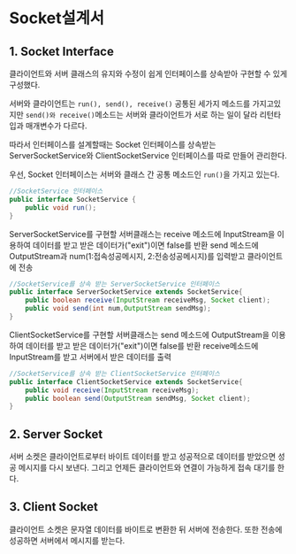 # Socket설계서

## 1. Socket Interface

클라이언트와 서버 클래스의 유지와 수정이 쉽게 인터페이스를 상속받아 구현할 수 있게 구성했다.

서버와 클라이언트는 ```run(), send(), receive()``` 공통된 세가지 메소드를 가지고있지만 ```send()와 receive()```메소드는 서버와 클라이언트가 서로 하는 일이 달라 리턴타입과 매개변수가 다르다.

따라서 인터페이스를 설계할때는 Socket 인터페이스를 상속받는 ServerSocketService와 ClientSocketService 인터페이스를 따로 만들어 관리한다.

우선, Socket 인터페이스는 서버와 클래스 간 공통 메소드인 ```run()```을 가지고 있는다.
```java
//SocketService 인터페이스
public interface SocketService {
	public void run();
}
```

ServerSocketService를 구현할 서버클래스는 
receive 메소드에 InputStream을 이용하여 데이터를 받고 받은 데이터가("exit")이면 false를 반환
send 메소드에 OutputStream과 num(1:접속성공메시지, 2:전송성공메시지)를 입력받고 클라이언트에 전송
```java
//SocketService를 상속 받는 ServerSocketService 인터페이스
public interface ServerSocketService extends SocketService{
	public boolean receive(InputStream receiveMsg, Socket client);
	public void send(int num,OutputStream sendMsg);
}
```
ClientSocketService를 구현할 서버클래스는 
send 메소드에 OutputStream을 이용하여 데이터를 받고 받은 데이터가("exit")이면 false를 반환
receive메소드에 InputStream를 받고 서버에서 받은 데이터를 출력
```java
//SocketService를 상속 받는 ClientSocketService 인터페이스
public interface ClientSocketService extends SocketService{
	public void receive(InputStream receiveMsg);
	public boolean send(OutputStream sendMsg, Socket client);
}
```

## 2. Server Socket

서버 소켓은 클라이언트로부터 바이트 데이터를 받고 성공적으로 데이터를 받았으면 성공 메시지를 다시 보낸다.
그리고 언제든 클라이언트와 연결이 가능하게 접속 대기를 한다.


## 3. Client Socket

클라이언트 소켓은 문자열 데이터를 바이트로 변환한 뒤 서버에 전송한다. 또한 전송에 성공하면 서버에서 메시지를 받는다.
